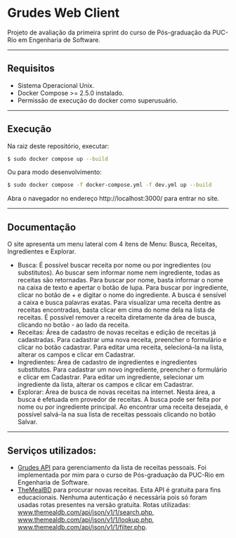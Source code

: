 # Grudes Web Client

Projeto de avaliação da primeira sprint do curso de Pós-graduação da PUC-Rio em Engenharia de Software.

---
## Requisitos 
* Sistema Operacional Unix.
* Docker Compose >= 2.5.0 instalado.
* Permissão de execução do docker como superusuário.

---
## Execução
Na raiz deste repositório, executar:
```sh
$ sudo docker compose up --build 
```
Ou para modo desenvolvimento:
```sh
$ sudo docker compose -f docker-compose.yml -f dev.yml up --build 
```
Abra o navegador no endereço http://localhost:3000/ para entrar no site.

---
## Documentação
O site apresenta um menu lateral com 4 itens de Menu: Busca, Receitas, Ingredientes e Explorar.
* Busca: É possível buscar receita por nome ou por ingredientes (ou substitutos). Ao buscar sem informar nome nem ingrediente, todas as receitas são retornadas. Para buscar por nome, basta informar o nome na caixa de texto e apertar o botão de lupa. Para buscar por ingrediente, clicar no botão de + e digitar o nome do ingrediente. A busca é sensível a caixa e busca palavras exatas. Para visualizar uma receita dentre as receitas encontradas, basta clicar em cima do nome dela na lista de receitas. É possível remover a receita diretamente da área de busca, clicando no botão - ao lado da receita.
* Receitas: Área de cadastro de novas receitas e edição de receitas já cadastradas. Para cadastrar uma nova receita, preencher o formulário e clicar no botão cadastrar. Para editar uma receita, selecioná-la na lista, alterar os campos e clicar em Cadastrar.
* Ingredientes: Área de cadastro de ingredientes e ingredientes substitutos. Para cadastrar um novo ingrediente, preencher o formulário e clicar em Cadastrar. Para editar um ingrediente, selecionar um ingrediente da lista, alterar os campos e clicar em Cadastrar.
* Explorar: Área de busca de novas receitas na internet. Nesta área, a busca é efetuada em provedor de receitas. A busca pode ser feita por nome ou por ingrediente principal. Ao encontrar uma receita desejada, é possível salvá-la na sua lista de receitas pessoais clicando no botão Salvar.

---
## Serviços utilizados:
* [Grudes API](https://github.com/hugocm93/grudes_api) para gerenciamento da lista de receitas pessoais. Foi implementada por mim para o curso de Pós-graduação da PUC-Rio em Engenharia de Software.
* [TheMealBD](https://www.themealdb.com/api.php) para procurar novas receitas. Esta API é gratuita para fins educacionais. Nenhuma autenticação é necessária pois só foram usadas rotas presentes na versão gratuita. Rotas utilizadas: www.themealdb.com/api/json/v1/1/search.php, www.themealdb.com/api/json/v1/1/lookup.php, www.themealdb.com/api/json/v1/1/filter.php.
